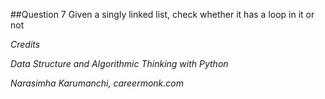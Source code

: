 ##Question 7
Given a singly linked list, check whether it has a loop in it or not

*Credits*

*Data Structure and Algorithmic Thinking with Python*

*Narasimha Karumanchi, careermonk.com*